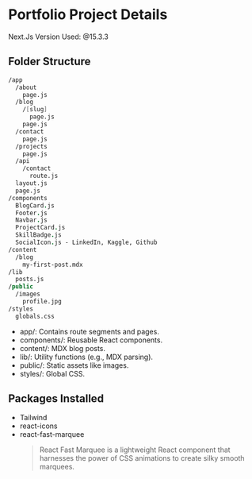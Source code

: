 # Portfolio Project Details

Next.Js Version Used: @15.3.3

## Folder Structure

```fs
/app
  /about
    page.js
  /blog
    /[slug]
      page.js
    page.js
  /contact
    page.js
  /projects
    page.js
  /api
    /contact
      route.js
  layout.js
  page.js
/components
  BlogCard.js
  Footer.js
  Navbar.js
  ProjectCard.js
  SkillBadge.js
  SocialIcon.js - LinkedIn, Kaggle, Github
/content
  /blog
    my-first-post.mdx
/lib
  posts.js
/public
  /images
    profile.jpg
/styles
  globals.css
```

- app/: Contains route segments and pages.
- components/: Reusable React components.
- content/: MDX blog posts.
- lib/: Utility functions (e.g., MDX parsing).
- public/: Static assets like images.
- styles/: Global CSS.

## Packages Installed

- Tailwind
- react-icons
- react-fast-marquee
  > React Fast Marquee is a lightweight React component that harnesses the power of CSS animations to create silky smooth marquees.
